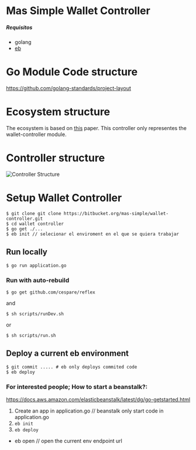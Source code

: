 # Mas Simple Wallet Controller
##### Requisitos
- golang
- [eb](https://github.com/aws/aws-elastic-beanstalk-cli-setup)

# Go Module Code structure
https://github.com/golang-standards/project-layout
# Ecosystem structure
The ecosystem is based on [this](https://www.usenix.org/legacy/publications/library/proceedings/ec98/full_papers/daswani/daswani.pdf) paper. 
This controller only representes the wallet-controller module.

# Controller structure
![Controller Structure](https://srv-file6.gofile.io/download/t8uEcz/Screen%20Shot%202020-07-04%20at%2014.50.25%20copy.png)
# Setup Wallet Controller
```
$ git clone git clone https://bitbucket.org/mas-simple/wallet-controller.git
$ cd wallet controller
$ go get ./...
$ eb init // selecionar el enviroment en el que se quiera trabajar
```

## Run locally
```
$ go run application.go
```
### Run with auto-rebuild
```
$ go get github.com/cespare/reflex
```
and
```
$ sh scripts/runDev.sh
```
or
```
$ sh scripts/run.sh
```

## Deploy a current eb environment
```
$ git commit ..... # eb only deploys commited code
$ eb deploy
```

### For interested people; How to start a beanstalk?:
https://docs.aws.amazon.com/elasticbeanstalk/latest/dg/go-getstarted.html
1) Create an app in application.go // beanstalk only start code in application.go 
2) `eb init`
3) `eb deploy`

- eb open // open the current env endpoint url